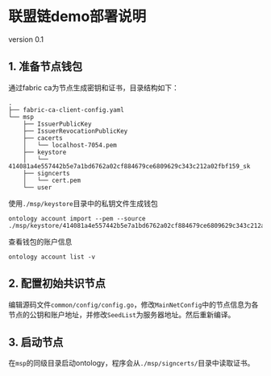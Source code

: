 # 联盟链demo部署说明

version 0.1

## 1. 准备节点钱包

通过fabric ca为节点生成密钥和证书，目录结构如下：

```
.
├── fabric-ca-client-config.yaml
└── msp
    ├── IssuerPublicKey
    ├── IssuerRevocationPublicKey
    ├── cacerts
    │   └── localhost-7054.pem
    ├── keystore
    │   └── 414081a4e557442b5e7a1bd6762a02cf884679ce6809629c343c212a02fbf159_sk
    ├── signcerts
    │   └── cert.pem
    └── user
```

使用`./msp/keystore`目录中的私钥文件生成钱包

```
ontology account import --pem --source ./msp/keystore/414081a4e557442b5e7a1bd6762a02cf884679ce6809629c343c212a02fbf159_sk
```

查看钱包的账户信息

```
ontology account list -v
```

## 2. 配置初始共识节点

编辑源码文件`common/config/config.go`，修改`MainNetConfig`中的节点信息为各节点的公钥和账户地址，并修改`SeedList`为服务器地址。然后重新编译。

## 3. 启动节点

在`msp`的同级目录启动ontology，程序会从`./msp/signcerts/`目录中读取证书。